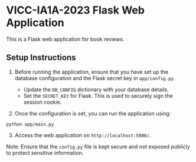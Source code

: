 # VICC-IA1A-2023 Flask Web Application

This is a Flask web application for book reviews.

## Setup Instructions

1. Before running the application, ensure that you have set up the database configuration and the Flask secret key in `app/config.py`.
   - Update the `DB_CONFIG` dictionary with your database details.
   - Set the `SECRET_KEY` for Flask. This is used to securely sign the session cookie.

2. Once the configuration is set, you can run the application using:
```
python app/main.py
```

3. Access the web application on `http://localhost:5000/`.

Note: Ensure that the `config.py` file is kept secure and not exposed publicly to protect sensitive information.

